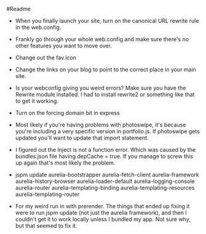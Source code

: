 #Readme
- When you finally launch your site, turn on the canonical URL rewrite rule in the web.config.

- Frankly go through your whole web.config and make sure there's no other features you want to move over.

- Change out the fav.icon

- Change the links on your blog to point to the correct place in your main site.

- Is your webconfig giving you weird errors?  Make sure you have the Rewrite module installed.  I had to install rewrite2 or something like that to get it working.

- Turn on the forcing domain bit in express

- Most likely if you're having problems with photoswipe, it's because you're including a very specific version in portfolio.js.  If photoswipe gets updated
you'll want to update that import statement.

- I figured out the Inject is not a function error.  Which was caused by the bundles.json file having depCache = true.  If you manage to screw this up again that's most likely the problem.

- jspm update aurelia-bootstrapper aurelia-fetch-client aurelia-framework aurelia-history-browser aurelia-loader-default aurelia-logging-console aurelia-router aurelia-templating-binding aurelia-templating-resources aurelia-templating-router

- For my weird run in with prerender.  The things that ended up fixing it were to run jspm update (not just the aurelia framework), and then I couldn't get it to work locally unless I bundled my app.  Not sure why, but that seemed to fix it. 
